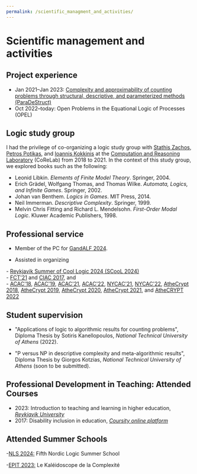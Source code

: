 ```yaml
---
permalink: /scientific_managment_and_activities/
---
```


# Scientific management and activities

## Project experience  
- Jan 2021–Jan 2023: <A href="https://corelab.ntua.gr/paradestruct/">Complexity and approximability of counting problems through structural, descriptive, and parameterized methods (ParaDeStruct)</A>
- Oct 2022–today: Open Problems in the Equational Logic of Processes (OPEL)

## Logic study group

I had the privilege of co-organizing a logic study group with <A href="http://www.corelab.ntua.gr/~zachos/">Stathis Zachos</A>, <A href="http://users.softlab.ntua.gr/~ppotik/">Petros Potikas</A>, and <A href="https://sites.google.com/site/ykokkinis/">Ioannis Kokkinis</A> at the <A href="https://corelab.ntua.gr/">Computation and Reasoning Laboratory</A> (CoReLab) from 2018 to 2021. In the context of this study group, we explored books such as the following:
- Leonid Libkin. _Elements of Finite Model Theory_. Springer, 2004.
- Erich Grädel, Wolfgang Thomas, and Thomas Wilke. _Automata, Logics, and Infinite Games_. Springer, 2002.
- Johan van Benthem. _Logics in Games_. MIT Press, 2014.
- Neil Immerman. _Descriptive Complexity_. Springer, 1999.
- Melvin Chris Fitting and Richard L. Mendelsohn. _First-Order Modal Logic_. Kluwer Academic Publishers, 1998.

## Professional service

- Member of the PC for <A href="https://scool24.github.io/GandALF/">GandALF 2024</A>.
  
- Assisted in organizing 
<p>
- <A href="https://scool24.github.io/">Reykjavik Summer of Cool Logic 2024 (SCooL 2024)</A>  
   <br>
- <A href="https://www.corelab.ntua.gr/fct2021/">FCT'21</A> and <A href="http://www.corelab.ntua.gr/ciac2017/">CIAC 2017</A>, and
    <br>
-  <A href="http://www.corelab.ntua.gr/acac18/">ACAC'18</A>, <A href="http://www.corelab.ntua.gr/acac19/">ACAC'19</A>, <A href="https://www.corelab.ntua.gr/acac21/">ACAC'21</A>, <A href="https://www.corelab.ntua.gr/acac22/">ACAC'22</A>, <A href="http://www.sci.brooklyn.cuny.edu/~zachos/nycac_2021/">NYCAC'21</A>, <A href="http://www.sci.brooklyn.cuny.edu/~zachos/nycac_2022/">NYCAC'22</A>, <A href="https://www.corelab.ntua.gr/athecrypt2018/">AtheCrypt 2018</A>, <A href="https://www.corelab.ntua.gr/athecrypt2019/">AtheCrypt 2019</A>, <A href="https://www.corelab.ntua.gr/athecrypt2020/">AtheCrypt 2020</A>, <A href="https://www.corelab.ntua.gr/athecrypt2021/">AtheCrypt 2021</A>, and <A href="https://www.corelab.ntua.gr/athecrypt2022/">AtheCRYPT 2022</A>
</p>


## Student supervision

- "Applications of logic to algorithmic results for counting problems", Diploma Thesis by Sotiris Kanellopoulos, _National Technical University of Athens_ (2022).
  
-  "P versus NP in descriptive complexity and meta-algorithmic results", Diploma Thesis by Giorgos Kotzias, _National Technical University of Athens_ (soon to be submitted).


## Professional Development in Teaching: Attended Courses

- 2023: Introduction to teaching and learning in higher education, _<A href="https://en.ru.is/">Reykjavik University</A>_
- 2017: Disability inclusion in education, _<A href="https://coursity.gr/">Coursity online platform</A>_

## Attended Summer Schools

-<A href="https://scool24.github.io/NLS/">NLS 2024:</A> Fifth Nordic Logic Summer School

-<A href="https://epit2023.sciencesconf.org/">EPIT 2023:</A> Le Kaléidoscope de la Complexité

